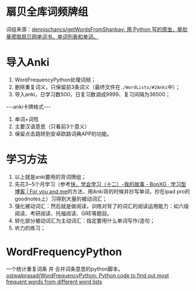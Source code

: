 # 扇贝全库词频牌组
词组来源：[dennischancs/getWordsFromShanbay: 用 Python 写的爬虫，能批量爬取扇贝网单词书、单词列表和单词。](https://github.com/dennischancs/getWordsFromShanbay)

# 导入Anki
1. WordFrequencyPython处理词频；
2. 删除重复词义，只保留前3条词义（最终文件在`./WordLists/#2Anki`中）；
3. 导入anki，日学习数500，日复习数调成9999、复习间隔为36500；

---anki卡牌格式---
1. 单词+词性
2. 主要汉语意思（只看前3个意义）
3. 保留点击跳转到安卓欧路词典APP的功能。

# 学习方法
1. 以上就是anki要用的背词牌组；
2. 先花3~5个月学习（参考[快，学会学习（十二）-我的故事 - BonXG · 学习型博客 | For you and me](https://bonxg.com/p/60.html)的方法，用Anki背的时候并抄写单词，抄在ipad pro的goodnotes上）习得到大量的被动词汇；
3. 强化被动词汇：然后就是做阅读，训练对背了的词汇的阅读运用能力：如六级阅读、考研阅读、托福阅读、GRE等题目。
4. 转化部分被动词汇为主动词汇：指定要用什么单词写作/造句；
5. 听力的练习；

# WordFrequencyPython
一个统计重复词条 并 合并词条意思的python脚本。
[ostwalprasad/WordFrequencyPython: Python code to find out most frequent words from different word lists](https://github.com/ostwalprasad/WordFrequencyPython)
